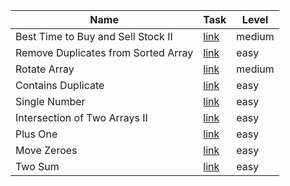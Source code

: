 | Name                                | Task                                                                                           | Level  |
| ----------------------------------- | ---------------------------------------------------------------------------------------------- | ------ |
| Best Time to Buy and Sell Stock II  | [link](https://leetcode.com/explore/interview/card/top-interview-questions-easy/92/array/564/) | medium |
| Remove Duplicates from Sorted Array | [link](https://leetcode.com/explore/interview/card/top-interview-questions-easy/92/array/727/) | easy   |
| Rotate Array                        | [link](https://leetcode.com/explore/interview/card/top-interview-questions-easy/92/array/646/) | medium |
| Contains Duplicate                  | [link](https://leetcode.com/explore/interview/card/top-interview-questions-easy/92/array/578/) | easy   |
| Single Number                       | [link](https://leetcode.com/explore/interview/card/top-interview-questions-easy/92/array/549/) | easy   |
| Intersection of Two Arrays II       | [link](https://leetcode.com/explore/interview/card/top-interview-questions-easy/92/array/674/) | easy   |
| Plus One                            | [link](https://leetcode.com/explore/interview/card/top-interview-questions-easy/92/array/559/) | easy   |
| Move Zeroes                         | [link](https://leetcode.com/explore/interview/card/top-interview-questions-easy/92/array/567/) | easy   |
| Two Sum                             | [link](https://leetcode.com/explore/interview/card/top-interview-questions-easy/92/array/546/) | easy   |
